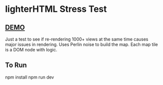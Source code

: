 # lighterHTML Stress Test

## [DEMO](https://vivianeasley.github.io/lighterHTML-stress-test/)

Just a test to see if re-rendering 1000+ views at the same time causes major issues in rendering. Uses Perlin noise to build the map. Each map tile is a DOM node with logic.

## To Run
npm install
npm run dev
